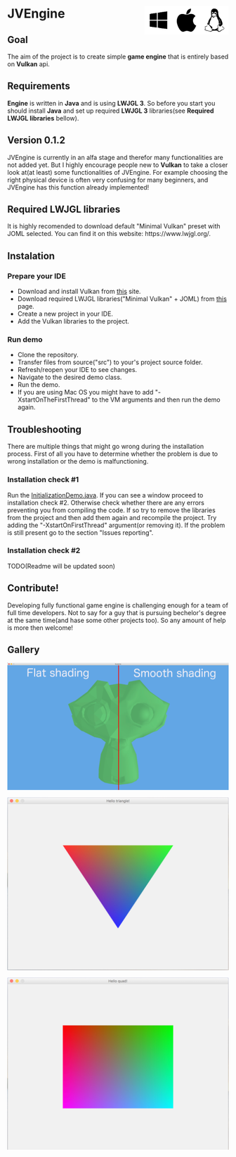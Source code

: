 # JVEngine <img align="right" src = "other_resources/supported_systems.png" width="192" height="64"/> 

<h2>Goal</h2>
<p>The aim of the project is to create simple <b>game engine</b> that is entirely based on <b>Vulkan</b> api.</p>
<h2>Requirements</h2>
<p><b>Engine</b> is written in <b>Java</b> and is using <b>LWJGL 3</b>. So before you start you should install <b>Java</b> and set up required <b>LWJGL 3</b> libraries(see <b>Required LWJGL libraries</b> bellow).</p>

<h2>Version 0.1.2</h2>
<p>JVEngine is currently in an alfa stage and therefor many functionalities are not added yet. But I highly encourage people new to <b>Vulkan</b> to take a closer look at(at least) some functionalities of JVEngine. For example choosing the right physical device is often very confusing for many beginners, and JVEngine has this function already implemented!</p>

<h2>Required LWJGL libraries</h2>
<p> It is highly recomended to download default "Minimal Vulkan" preset with JOML selected. You can find it on this website:
https://www.lwjgl.org/. </p>

<h2>Instalation</h2>

 <h3>Prepare your IDE</h3>
 
  * Download and install Vulkan from <a href="www.google.com">this</a> site.
  * Download required LWJGL libraries("Minimal Vulkan" + JOML) from <a href="TODO">this</a> page.
  * Create a new project in your IDE.
  * Add the Vulkan libraries to the project.
  
  <h3>Run demo</h3>
  
  * Clone the repository.
  * Transfer files from source("src") to your's project source folder.
  * Refresh/reopen your IDE to see changes.
  * Navigate to the desired demo class.
  * Run the demo.
  * If you are using Mac OS you might have to add "-XstartOnTheFirstThread" to the VM arguments and then run the demo again.
  
 
 <h2>Troubleshooting</h2>
 
 There are multiple things that might go wrong during the installation process.
 First of all you have to determine whether the problem is due to wrong installation or the demo is malfunctioning.
 
  <h3>Installation check #1 </h3>
 
   Run the <a href="https://github.com/CesarChodun/JVEngine/blob/master/src/demos/InitializationDemo.java">InitializationDemo.java</a>. If you can see a window proceed to installation check #2.
   Otherwise check whether there are any errors preventing you from compiling the code.
   If so try to remove the libraries from the project and then add them again and recompile the project.
   Try adding the "-XstartOnFirstThread" argument(or removing it).
   If the problem is still present go to the section "Issues reporting".
   
  <h3>Installation check #2 </h3>
  
  TODO(Readme will be updated soon)

<h2>Contribute!</h2>
<p>Developing fully functional game engine is challenging enough for a team of full time developers. Not to say for a guy that is pursuing bechelor's degree at the same time(and hase some other projects too). So any amount of help is more then welcome!</p>

<h2>Gallery</h2>

![triangle_git](other_resources/suzanne.jpg)

![triangle_git](other_resources/triangle_git.jpg)

![triangle_git](other_resources/quad_git.jpg)
